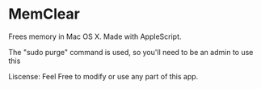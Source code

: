 # MemClear
Frees memory in Mac OS X. Made with AppleScript.


The "sudo purge" command is used, so you'll need to be an admin to use this


Liscense:
Feel Free to modify or use any part of this app.
